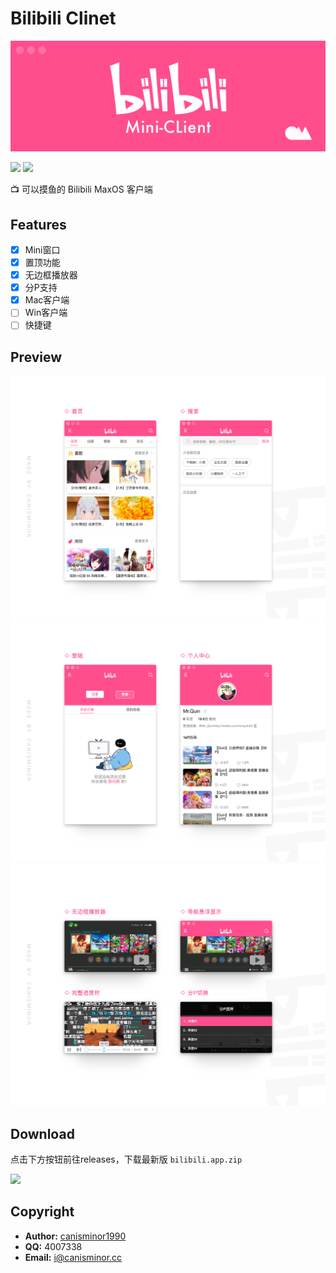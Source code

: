 # Bilibili Clinet

![](https://github.com/canisminor1990/bilibili-client/blob/master/doc/banner.png?raw=true)

[![](https://img.shields.io/github/release/canisminor1990/bilibili-client.svg)](https://github.com/canisminor1990/bilibili-client)
[![](https://img.shields.io/github/downloads/canisminor1990/bilibili-client/total.svg)](https://github.com/canisminor1990/bilibili-client/releases)

📺 可以摸鱼的 Bilibili MaxOS 客户端

## Features

- [x] Mini窗口
- [x] 置顶功能
- [x] 无边框播放器
- [x] 分P支持
- [x] Mac客户端
- [ ] Win客户端
- [ ] 快捷键

## Preview

![](https://github.com/canisminor1990/bilibili-client/blob/master/doc/preview-1.png?raw=true)
![](https://github.com/canisminor1990/bilibili-client/blob/master/doc/preview-2.png?raw=true)
![](https://github.com/canisminor1990/bilibili-client/blob/master/doc/preview-3.png?raw=true)

## Download

点击下方按钮前往releases，下载最新版 `bilibili.app.zip`

[![](https://img.shields.io/badge/bilibili-download-ff69b4.svg?style=for-the-badge)](https://github.com/canisminor1990/bilibili-client/releases)

## Copyright

- **Author:** [canisminor1990](https://github.com/canisminor1990)
- **QQ:** 4007338
- **Email:** <i@canisminor.cc>

